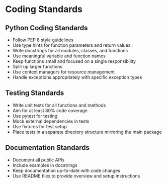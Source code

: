 # Coding Standards

## Python Coding Standards
- Follow PEP 8 style guidelines
- Use type hints for function parameters and return values
- Write docstrings for all modules, classes, and functions
- Use meaningful variable and function names
- Keep functions small and focused on a single responsibility
- Split up larger functions
- Use context managers for resource management
- Handle exceptions appropriately with specific exception types

## Testing Standards
- Write unit tests for all functions and methods
- Aim for at least 80% code coverage
- Use pytest for testing
- Mock external dependencies in tests
- Use fixtures for test setup
- Place tests in a separate directory structure mirroring the main package

## Documentation Standards
- Document all public APIs
- Include examples in docstrings
- Keep documentation up-to-date with code changes
- Use README files to provide overview and setup instructions